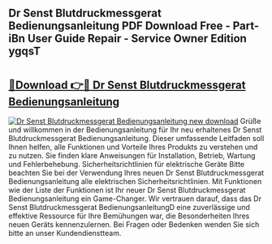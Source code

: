## Dr Senst Blutdruckmessgerat Bedienungsanleitung PDF Download Free - Part-iBn User Guide Repair - Service Owner Edition ygqsT

# <h2><a href="http://df1rkgr.blite.top/?on=Dr+Senst+Blutdruckmessgerat+Bedienungsanleitung">🔗Download 👉🔴 Dr Senst Blutdruckmessgerat Bedienungsanleitung</a></h2>

[![Dr Senst Blutdruckmessgerat Bedienungsanleitung new download](https://i.imgur.com/lujVjoI.png)](http://df1rkgr.blite.top/?on=Dr+Senst+Blutdruckmessgerat+Bedienungsanleitung)
Grüße und willkommen in der Bedienungsanleitung für Ihr neu erhaltenes Dr Senst Blutdruckmessgerat Bedienungsanleitung. Dieser umfassende Leitfaden soll Ihnen helfen, alle Funktionen und Vorteile Ihres Produkts zu verstehen und zu nutzen. Sie finden klare Anweisungen für Installation, Betrieb, Wartung und Fehlerbehebung. Sicherheitsrichtlinien für elektrische Geräte Bitte beachten Sie bei der Verwendung Ihres neuen Dr Senst Blutdruckmessgerat Bedienungsanleitung alle elektrischen Sicherheitsrichtlinien. Mit Funktionen wie der Liste der Funktionen ist Ihr neuer Dr Senst Blutdruckmessgerat Bedienungsanleitung ein Game-Changer. Wir vertrauen darauf, dass das Dr Senst Blutdruckmessgerat BedienungsanleitungD eine zuverlässige und effektive Ressource für Ihre Bemühungen war, die Besonderheiten Ihres neuen Geräts kennenzulernen. Bei Fragen oder Bedenken wenden Sie sich bitte an unser Kundendienstteam.
